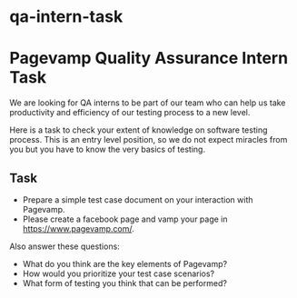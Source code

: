# qa-intern-task

# Pagevamp Quality Assurance Intern Task

We are looking for QA interns to be part of our team who can help us take productivity and efficiency of our testing process to a new level. 

Here is a task to check your extent of knowledge on software testing process. This is an entry level position, so we do not expect miracles from you but you have to know the very basics of testing.

## Task
- Prepare a simple test case document on your interaction with Pagevamp.
- Please create a facebook page and vamp your page in https://www.pagevamp.com/.

Also answer these questions:
- What do you think are the key elements of Pagevamp?
- How would you prioritize your test case scenarios?
- What form of testing you think that can be performed?
